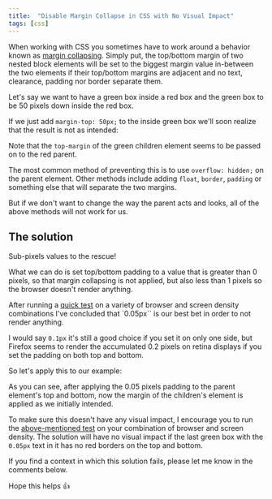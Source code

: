 ```yaml
---
title:  "Disable Margin Collapse in CSS with No Visual Impact"
tags: [css]
---
```


When working with CSS you sometimes have to work around a behavior known as [margin collapsing](https://developer.mozilla.org/en-US/docs/Web/CSS/CSS_Box_Model/Mastering_margin_collapsing). Simply put, the top/bottom margin of two nested block elements will be set to the biggest margin value in-between the two elements if their top/bottom margins are adjacent and no text, clearance, padding nor border separate them.

Let's say we want to have a green box inside a red box and the green box to be 50 pixels down inside the red box.

If we just add `margin-top: 50px;` to the inside green box we'll soon realize that the result is not as intended:

<codepen height="275" slug="QppVGv" version="2" />

Note that the `top-margin` of the green children element seems to be passed on to the red parent.

The most common method of preventing this is to use `overflow: hidden;` on the parent element. Other methods include adding `float`, `border`, `padding` or something else that will separate the two margins.

But if we don't want to change the way the parent acts and looks, all of the above methods will not work for us.

## The solution

Sub-pixels values to the rescue!

What we can do is set top/bottom padding to a value that is greater than 0 pixels, so that margin collapsing is not applied, but also less than 1 pixels so the browser doesn't render anything.

After running a [quick test](http://codepen.io/surdu/pen/GWMNZK) on a variety of browser and screen density combinations I've concluded that `0.05px`` is our best bet in order to not render anything.

I would say `0.1px` it's still a good choice if you set it on only one side, but Firefox seems to render the accumulated 0.2 pixels on retina displays if you set the padding on both top and bottom.

So let's apply this to our example:

<codepen height="309" slug="mWqYdQ" version="2" />

As you can see, after applying the 0.05 pixels padding to the parent element's top and bottom, now the margin of the children's element is applied as we initially intended.

To make sure this doesn't have any visual impact, I encourage you to run the [above-mentioned test](http://codepen.io/surdu/pen/GWMNZK) on your combination of browser and screen density. The solution will have no visual impact if the last green box with the `0.05px` text in it has no red borders on the top and bottom.

If you find a context in which this solution fails, please let me know in the comments below.

Hope this helps 👍
